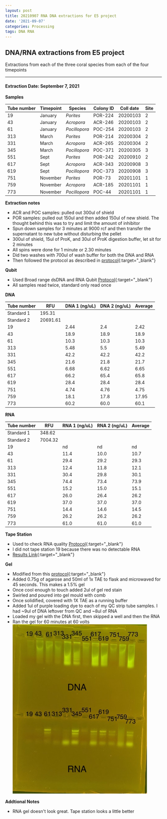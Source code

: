 ```yaml
---
layout: post
title: 20210907 RNA DNA extractions for E5 project
date: '2021-09-07'
categories: Processing
tags: DNA RNA
---
```

## DNA/RNA extractions from E5 project

Extractions from each of the three coral species from each of the four timepoints

---

#### Extraction Date: September 7, 2021 
**Samples**

| Tube number 	| Timepoint	   	| Species	    | Colony ID 	| Coll date		| Site       	|
|-------------	|------------	|-------------	|-------------	|-------------	|-------------	|
| 19		 	| January	 	| *Porites*		| POR-224      	| 20200103   	| 2				|
| 43			| January	 	| *Acropora*	| ACR-246	    | 20200103		| 2				|
| 61		 	| January	  	| *Pocillopora*	| POC-254     	| 20200103  	| 2				|
| 313		 	| March		 	| *Porites*		| POR-214     	| 20200304   	| 2				|
| 331			| March 		| *Acropora*	| ACR-265	    | 20200304		| 2				|
| 345		 	| March	  		| *Pocillopora*	| POC-371    	| 20200305  	| 3				|
| 551		 	| Sept		 	| *Porites*  	| POR-242      	| 20200910   	| 2				|
| 617			| Sept	 		| *Acropora*	| ACR-343	    | 20200908		| 3				|
| 619		 	| Sept		  	| *Pocillopora*	| POC-373     	| 20200908  	| 3				|
| 751		 	| November	 	| *Porites* 	| POR-73     	| 20201101   	| 1				|
| 759			| November	 	| *Acropora*	| ACR-185	    | 20201101		| 1				|
| 773		 	| November	  	| *Pocillopora* | POC-44    	| 20201101  	| 1				|

**Extraction notes**
 - ACR and POC samples: pulled out 300ul of shield
 - POR samples: pulled out 150ul and then added 150ul of new shield. The thought behind this was to try and limit the amount of inhibitor 
 - Spun down samples for 3 minutes at 9000 rcf and then transfer the supernatant to new tube without disturbing the pellet
 - 300ul of shield, 15ul of ProK, and 30ul of ProK digestion buffer, let sit for 2 minutes
 - All spins were done for 1 minute or 2.30 minutes
 - Did two washes with 700ul of wash buffer for both the DNA and RNA
 - Then followed the protocol as described in [protocol](https://github.com/emmastrand/EmmaStrand_Notebook/blob/master/_posts/2019-05-31-Zymo-Duet-RNA-DNA-Extraction-Protocol.md){:target="_blank"}


**Qubit**
 - Used Broad range dsDNA and RNA Qubit [Protocol](https://meschedl.github.io/MESPutnam_Open_Lab_Notebook/Qubit-Protocol/){:target="_blank"}
 - All samples read twice, standard only read once
 
**DNA**

| Tube number 	| RFU		   	| DNA 1 (ng/uL) | DNA 2 (ng/uL) | Average     	|
|-------------	|------------	|-------------	|-------------	|-------------	|
| Standard 1  	| 195.31	 	| 		      	| 		      	|	         	|
| Standard 2 	| 20691.61	 	| 		    	| 		    	| 	        	|
| 19		 	|		     	| 2.44	     	| 2.4	     	| 2.42        	|
| 43		 	| 			   	| 18.9      	| 18.9        	| 18.9         	|
| 61		  	|		     	| 10.3        	| 10.3        	| 10.3        	|
| 313		 	| 			   	| 5.48        	| 5.5         	| 5.49        	|
| 331		  	|		     	| 42.2       	| 42.2         	| 42.2        	|
| 345		 	| 			   	| 21.6        	| 21.8        	| 21.7         	|
| 551		  	|		     	| 6.68       	| 6.62        	| 6.65        	|
| 617		 	| 			   	| 66.2        	| 65.4         	| 65.8        	|
| 619		  	|		     	| 28.4        	| 28.4         	| 28.4         	|
| 751		 	| 			   	| 4.74        	| 4.76         	| 4.75        	|
| 759		  	|		     	| 18.1        	| 17.8         	| 17.95        	|
| 773		 	| 			   	| 60.2        	| 60.0         	| 60.1        	|


**RNA**


| Tube number 	| RFU		   	| RNA 1 (ng/uL) | RNA 2 (ng/uL) | Average     	|
|-------------	|------------	|-------------	|-------------	|-------------	|
| Standard 1  	| 348.62	 	| 		      	| 		      	|	         	|
| Standard 2 	| 7004.32	 	| 		    	| 		    	| 	        	|
| 19		 	|		     	| nd	     	| nd	     	| nd        	|
| 43		 	| 			   	| 11.4        	| 10.0         	| 10.7         	|
| 61		  	|		     	| 29.4        	| 29.2        	| 29.3        	|
| 313		 	| 			   	| 12.4        	| 11.8         	| 12.1        	|
| 331		  	|		     	| 30.4       	| 29.8         	| 30.1        	|
| 345		 	| 			   	| 74.4        	| 73.4        	| 73.9         	|
| 551		  	|		     	| 15.2       	| 15.0        	| 15.1       	|
| 617		 	| 			   	| 26.0        	| 26.4         	| 26.2        	|
| 619		  	|		     	| 37.0        	| 37.0         	| 37.0         	|
| 751		 	| 			   	| 14.4        	| 14.6         	| 14.5        	|
| 759		  	|		     	| 26.2        	| 26.2         	| 26.2        	|
| 773		 	| 			   	| 61.0        	| 61.0         	| 61.0        	|


**Tape Station**
 - Used to check RNA quality [Protocol](https://meschedl.github.io/MESPutnam_Open_Lab_Notebook/RNA-TapeStation-Protocol/){:target="_blank"}
 - I did not tape station 19 because there was no detectable RNA 
 - [Results Link](https://github.com/Kterpis/Putnam_Lab_Notebook/blob/fc003cbb3fd055d9f33ec3a529365b15ce2b8b9d/images/tape_station/2021-09-07%20-%2014.56.44.pdf){:target="_blank"}

**Gel**
 - Modified from this [protocol](https://meschedl.github.io/MESPutnam_Open_Lab_Notebook/Gel-Protocol/){:target="_blank"}
 - Added 0.75g of agarose and 50ml of 1x TAE to flask and microwaved for 45 seconds. This makes a 1.5% gel
 - Once cool enough to touch added 2ul of gel red stain
 - Swirled and poured into gel mould with comb
 - Once solidified, covered with 1X TAE as a running buffer
 - Added 1ul of purple loading dye to each of my QC strip tube samples. I had ~9ul of DNA leftover from QC and ~8ul of RNA
 - Loaded my gel with the DNA first, then skipped a well and then the RNA
 - Ran the gel for 60 minutes at 60 volts
 ![20210907_gel.jpg](https://github.com/Kterpis/Putnam_Lab_Notebook/blob/master/images/gels/20210907_gel.jpg?raw=true)
 
 **Addtional Notes**
  - RNA gel doesn't look great. Tape station looks a little better 

